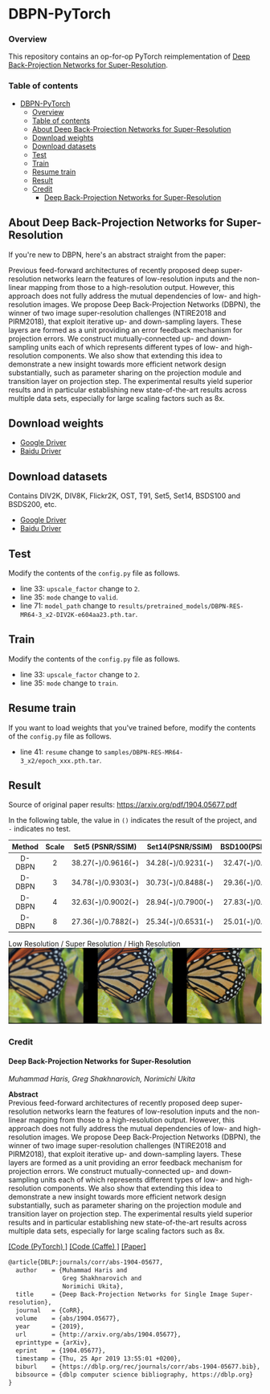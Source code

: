 # DBPN-PyTorch

### Overview

This repository contains an op-for-op PyTorch reimplementation of [Deep Back-Projection Networks for Super-Resolution](https://arxiv.org/abs/1904.05677).

### Table of contents

- [DBPN-PyTorch](#dbpn-pytorch)
    - [Overview](#overview)
    - [Table of contents](#table-of-contents)
    - [About Deep Back-Projection Networks for Super-Resolution](#about-deep-back-projection-networks-for-super-resolution)
    - [Download weights](#download-weights)
    - [Download datasets](#download-datasets)
    - [Test](#test)
    - [Train](#train)
    - [Resume train](#resume-train)
    - [Result](#result)
    - [Credit](#credit)
        - [Deep Back-Projection Networks for Super-Resolution](#deep-back-projection-networks-for-super-resolution)

## About Deep Back-Projection Networks for Super-Resolution

If you're new to DBPN, here's an abstract straight from the paper:

Previous feed-forward architectures of recently proposed deep super-resolution networks learn the features of low-resolution inputs and the non-linear
mapping from those to a high-resolution output. However, this approach does not fully address the mutual dependencies of low- and high-resolution
images. We propose Deep Back-Projection Networks (DBPN), the winner of two image super-resolution challenges (NTIRE2018 and PIRM2018), that exploit
iterative up- and down-sampling layers. These layers are formed as a unit providing an error feedback mechanism for projection errors. We construct
mutually-connected up- and down-sampling units each of which represents different types of low- and high-resolution components. We also show that
extending this idea to demonstrate a new insight towards more efficient network design substantially, such as parameter sharing on the projection
module and transition layer on projection step. The experimental results yield superior results and in particular establishing new state-of-the-art
results across multiple data sets, especially for large scaling factors such as 8x.

## Download weights

- [Google Driver](https://drive.google.com/drive/folders/17ju2HN7Y6pyPK2CC_AqnAfTOe9_3hCQ8?usp=sharing)
- [Baidu Driver](https://pan.baidu.com/s/1yNs4rqIb004-NKEdKBJtYg?pwd=llot)

## Download datasets

Contains DIV2K, DIV8K, Flickr2K, OST, T91, Set5, Set14, BSDS100 and BSDS200, etc.

- [Google Driver](https://drive.google.com/drive/folders/1A6lzGeQrFMxPqJehK9s37ce-tPDj20mD?usp=sharing)
- [Baidu Driver](https://pan.baidu.com/s/1o-8Ty_7q6DiS3ykLU09IVg?pwd=llot)

## Test

Modify the contents of the `config.py` file as follows.

- line 33: `upscale_factor` change to `2`.
- line 35: `mode` change to `valid`.
- line 71: `model_path` change to `results/pretrained_models/DBPN-RES-MR64-3_x2-DIV2K-e604aa23.pth.tar`.

## Train

Modify the contents of the `config.py` file as follows.

- line 33: `upscale_factor` change to `2`.
- line 35: `mode` change to `train`.

## Resume train

If you want to load weights that you've trained before, modify the contents of the `config.py` file as follows.

- line 41: `resume` change to `samples/DBPN-RES-MR64-3_x2/epoch_xxx.pth.tar`.

## Result

Source of original paper results: https://arxiv.org/pdf/1904.05677.pdf

In the following table, the value in `()` indicates the result of the project, and `-` indicates no test.

| Method | Scale |      Set5 (PSNR/SSIM)      |      Set14(PSNR/SSIM)      |     BSD100(PSNR/SSIM)      |
|:------:|:-----:|:--------------------------:|:--------------------------:|:--------------------------:|
| D-DBPN |   2   | 38.27(**-**)/0.9616(**-**) | 34.28(**-**)/0.9231(**-**) | 32.47(**-**)/0.9032(**-**) |
| D-DBPN |   3   | 34.78(**-**)/0.9303(**-**) | 30.73(**-**)/0.8488(**-**) | 29.36(**-**)/0.8117(**-**) |
| D-DBPN |   4   | 32.63(**-**)/0.9002(**-**) | 28.94(**-**)/0.7900(**-**) | 27.83(**-**)/0.7444(**-**) |
| D-DBPN |   8   | 27.36(**-**)/0.7882(**-**) | 25.34(**-**)/0.6531(**-**) | 25.01(**-**)/0.6057(**-**) |

Low Resolution / Super Resolution / High Resolution
<span align="center"><img src="figure/result.png"/></span>

### Credit

#### Deep Back-Projection Networks for Super-Resolution

_Muhammad Haris, Greg Shakhnarovich, Norimichi Ukita_ <br>

**Abstract** <br>
Previous feed-forward architectures of recently proposed deep super-resolution networks learn the features of low-resolution inputs and the non-linear
mapping from those to a high-resolution output. However, this approach does not fully address the mutual dependencies of low- and high-resolution
images. We propose Deep Back-Projection Networks (DBPN), the winner of two image super-resolution challenges (NTIRE2018 and PIRM2018), that exploit
iterative up- and down-sampling layers. These layers are formed as a unit providing an error feedback mechanism for projection errors. We construct
mutually-connected up- and down-sampling units each of which represents different types of low- and high-resolution components. We also show that
extending this idea to demonstrate a new insight towards more efficient network design substantially, such as parameter sharing on the projection
module and transition layer on projection step. The experimental results yield superior results and in particular establishing new state-of-the-art
results across multiple data sets, especially for large scaling factors such as 8x.

[[Code (PyTorch) ]](https://github.com/alterzero/DBPN-Pytorch)
[[Code (Caffe) ]](https://github.com/alterzero/DBPN-caffe)
[[Paper]](https://arxiv.org/pdf/1904.05677)

```
@article{DBLP:journals/corr/abs-1904-05677,
  author    = {Muhammad Haris and
               Greg Shakhnarovich and
               Norimichi Ukita},
  title     = {Deep Back-Projection Networks for Single Image Super-resolution},
  journal   = {CoRR},
  volume    = {abs/1904.05677},
  year      = {2019},
  url       = {http://arxiv.org/abs/1904.05677},
  eprinttype = {arXiv},
  eprint    = {1904.05677},
  timestamp = {Thu, 25 Apr 2019 13:55:01 +0200},
  biburl    = {https://dblp.org/rec/journals/corr/abs-1904-05677.bib},
  bibsource = {dblp computer science bibliography, https://dblp.org}
}
```
